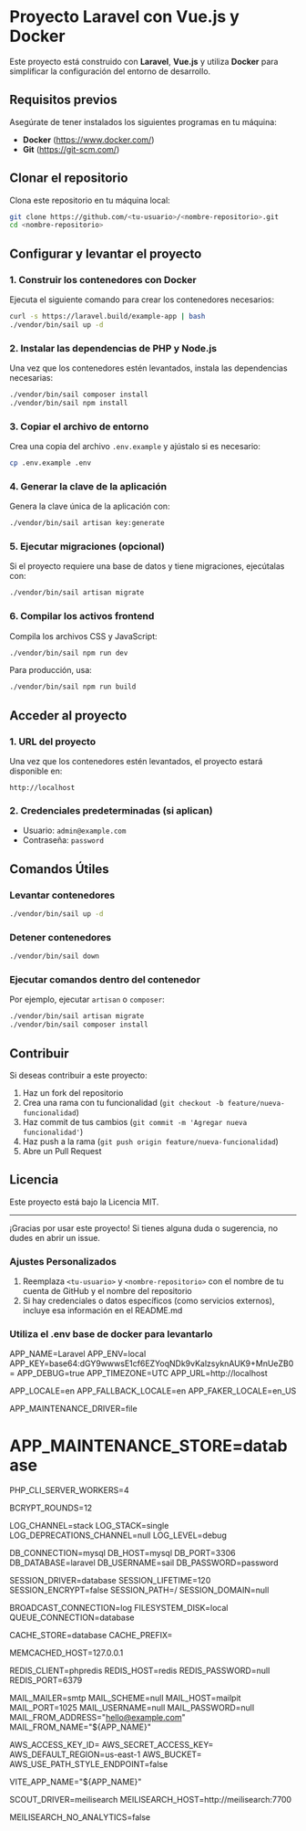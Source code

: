 # Proyecto Laravel con Vue.js y Docker

Este proyecto está construido con **Laravel**, **Vue.js** y utiliza **Docker** para simplificar la configuración del entorno de desarrollo.

## Requisitos previos

Asegúrate de tener instalados los siguientes programas en tu máquina:
- **Docker** (https://www.docker.com/)
- **Git** (https://git-scm.com/)

## Clonar el repositorio

Clona este repositorio en tu máquina local:

```bash
git clone https://github.com/<tu-usuario>/<nombre-repositorio>.git
cd <nombre-repositorio>
```

## Configurar y levantar el proyecto

### 1. Construir los contenedores con Docker

Ejecuta el siguiente comando para crear los contenedores necesarios:

```bash
curl -s https://laravel.build/example-app | bash
./vendor/bin/sail up -d
```

### 2. Instalar las dependencias de PHP y Node.js

Una vez que los contenedores estén levantados, instala las dependencias necesarias:

```bash
./vendor/bin/sail composer install
./vendor/bin/sail npm install
```

### 3. Copiar el archivo de entorno

Crea una copia del archivo `.env.example` y ajústalo si es necesario:

```bash
cp .env.example .env
```

### 4. Generar la clave de la aplicación

Genera la clave única de la aplicación con:

```bash
./vendor/bin/sail artisan key:generate
```

### 5. Ejecutar migraciones (opcional)

Si el proyecto requiere una base de datos y tiene migraciones, ejecútalas con:

```bash
./vendor/bin/sail artisan migrate
```

### 6. Compilar los activos frontend

Compila los archivos CSS y JavaScript:

```bash
./vendor/bin/sail npm run dev
```

Para producción, usa:

```bash
./vendor/bin/sail npm run build
```

## Acceder al proyecto

### 1. URL del proyecto

Una vez que los contenedores estén levantados, el proyecto estará disponible en:

```
http://localhost
```

### 2. Credenciales predeterminadas (si aplican)
- Usuario: `admin@example.com`
- Contraseña: `password`

## Comandos Útiles

### Levantar contenedores
```bash
./vendor/bin/sail up -d
```

### Detener contenedores
```bash
./vendor/bin/sail down
```

### Ejecutar comandos dentro del contenedor
Por ejemplo, ejecutar `artisan` o `composer`:

```bash
./vendor/bin/sail artisan migrate
./vendor/bin/sail composer install
```

## Contribuir

Si deseas contribuir a este proyecto:

1. Haz un fork del repositorio
2. Crea una rama con tu funcionalidad (`git checkout -b feature/nueva-funcionalidad`)
3. Haz commit de tus cambios (`git commit -m 'Agregar nueva funcionalidad'`)
4. Haz push a la rama (`git push origin feature/nueva-funcionalidad`)
5. Abre un Pull Request

## Licencia

Este proyecto está bajo la Licencia MIT.

---

¡Gracias por usar este proyecto! Si tienes alguna duda o sugerencia, no dudes en abrir un issue.

### Ajustes Personalizados

1. Reemplaza `<tu-usuario>` y `<nombre-repositorio>` con el nombre de tu cuenta de GitHub y el nombre del repositorio
2. Si hay credenciales o datos específicos (como servicios externos), incluye esa información en el README.md

### Utiliza el .env base de docker para levantarlo
APP_NAME=Laravel
APP_ENV=local
APP_KEY=base64:dGY9wwwsE1cf6EZYoqNDk9vKalzsyknAUK9+MnUeZB0=
APP_DEBUG=true
APP_TIMEZONE=UTC
APP_URL=http://localhost

APP_LOCALE=en
APP_FALLBACK_LOCALE=en
APP_FAKER_LOCALE=en_US

APP_MAINTENANCE_DRIVER=file
# APP_MAINTENANCE_STORE=database

PHP_CLI_SERVER_WORKERS=4

BCRYPT_ROUNDS=12

LOG_CHANNEL=stack
LOG_STACK=single
LOG_DEPRECATIONS_CHANNEL=null
LOG_LEVEL=debug

DB_CONNECTION=mysql
DB_HOST=mysql
DB_PORT=3306
DB_DATABASE=laravel
DB_USERNAME=sail
DB_PASSWORD=password

SESSION_DRIVER=database
SESSION_LIFETIME=120
SESSION_ENCRYPT=false
SESSION_PATH=/
SESSION_DOMAIN=null

BROADCAST_CONNECTION=log
FILESYSTEM_DISK=local
QUEUE_CONNECTION=database

CACHE_STORE=database
CACHE_PREFIX=

MEMCACHED_HOST=127.0.0.1

REDIS_CLIENT=phpredis
REDIS_HOST=redis
REDIS_PASSWORD=null
REDIS_PORT=6379

MAIL_MAILER=smtp
MAIL_SCHEME=null
MAIL_HOST=mailpit
MAIL_PORT=1025
MAIL_USERNAME=null
MAIL_PASSWORD=null
MAIL_FROM_ADDRESS="hello@example.com"
MAIL_FROM_NAME="${APP_NAME}"

AWS_ACCESS_KEY_ID=
AWS_SECRET_ACCESS_KEY=
AWS_DEFAULT_REGION=us-east-1
AWS_BUCKET=
AWS_USE_PATH_STYLE_ENDPOINT=false

VITE_APP_NAME="${APP_NAME}"

SCOUT_DRIVER=meilisearch
MEILISEARCH_HOST=http://meilisearch:7700

MEILISEARCH_NO_ANALYTICS=false

